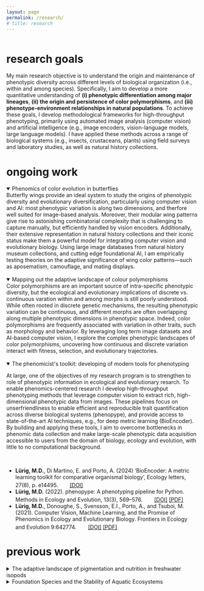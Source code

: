 ```yaml
---
layout: page
permalink: /research/
# title: research
---
```


<div class="gallery-grid">

  <div class="image-thumb" style="max-width:30%">
    <a data-src="/assets/images/photos/ml-07.jpg"
       data-lightbox="gallery">
      <img>
    </a>
    <div class="caption"></div> 
  </div>

  <div class="image-thumb" style="max-width:30%">
    <a data-src="/assets/images/photos/ml-08.jpg"
       data-lightbox="gallery">
      <img>
    </a>
    <div class="caption"></div>
  </div>

</div>


# research goals

My main research objective is to understand the origin and maintenance of phenotypic diversity across different levels of biological organization (i.e., within and among species). Specifically, I aim to develop a more quantitative understanding of **(i) phenotypic differentiation among major lineages**, **(ii) the origin and persistence of color polymorphisms**, and **(iii) phenotype-environment relationships in natural populations**. To achieve these goals, I develop methodological frameworks for high-throughput phenotyping, primarily using automated image analysis (computer vision) and artificial intelligence (e.g., image encoders, vision-language models, large language models). I have applied these methods across a range of biological systems (e.g., insects, crustaceans, plants) using field surveys and laboratory studies, as well as natural history collections.

# ongoing work

<details open>
<summary>Phenomics of color evolution in butterflies</summary>
<div class="details-content">
Butterfly wings provide an ideal system to study the origins of phenotypic diversity and evolutionary diversification, particularly using computer vision and AI: most phenotypic variation is along two dimensions, and therfore well suited for image-based analysis. Moreover, their modular wing patterns give rise to astonishing combinatorial complexity that is challenging to capture manually, but efficiently handled by vision encoders. Additionally, their extensive representation in natural history collections and their iconic status make them a powerful model for integrating computer vision and evolutionary biology. Using large image databases from natural history museum collections, and cutting edge foundational AI, I am empirically testing theories on the adaptive significance of wing color patterns—such as aposematism, camouflage, and mating displays. 
</div>
<br>
<div class="gallery-grid">
  <div class="image-thumb" >
		<a data-src="/assets/images/figures/butterflies01.jpg"
		data-lightbox="isopods"
		data-title="Natural history museum collections are a treasure trove for phenotypic data.">
		<img>
		</a>
		<div class="caption"></div> 
  </div>

  <div class="image-thumb" >
		<a data-src="/assets/images/figures/butterflies02.jpg"
		data-lightbox="isopods"
		data-title="Foundational AI can convert phenotypic information to generic features.">
		<img>
		</a>
		<div class="caption"></div>
  </div>

  <div class="image-thumb" >
		<a data-src="/assets/images/figures/butterflies03.jpg"
		data-lightbox="isopods"
		data-title="Feature spaces are explored with tangible traits related to coloration and patterning.">
		<img>
		</a>
		<div class="caption"></div> 
  </div>
</div>
</details>

<details open>
<summary>Mapping out the adaptive landscape of colour polymorphisms</summary>
  <div class="details-content">
Color polymorphisms are an important source of intra-specific phenotypic diversity, but the ecological and evolutionary implications of discrete vs. continuous varation within and among morphs is still poorly understood. While often rooted in discrete genetic mechanisms, the resulting phenotypic variation can be continuous, and different morphs are often overlapping along multiple phenotypic dimensions in phenotypic space. Indeed, color polymorphisms are frequently associated with variation in other traits, such as morphology and behavior. By leveraging long term image datasets and AI-based computer vision, I explore the complex phenotypic landscapes of color polymorphisms, uncovering how continuous and discrete variation interact with fitness, selection, and evolutionary trajectories.
</div>
<br>

<div class="gallery-grid">
  <div class="image-thumb" >
		<a data-src="/assets/images/figures/odonates01.jpg"
		data-lightbox="isopods"
		data-title="Color polymorphism in Ischnura elegans is female limited: 3 female color morphs vs 1 male morph.">
		<img>
		</a>
		<div class="caption"></div> 
  </div>

  <div class="image-thumb" >
		<a data-src="/assets/images/figures/odonates02.jpg"
		data-lightbox="isopods"
		data-title="With computer vision we can extract aspects of shape and coloration in high throughput.">
		<img>
		</a>
		<div class="caption"></div>
  </div>

  <div class="image-thumb" >
		<a data-src="/assets/images/figures/odonates03.jpg"
		data-lightbox="isopods"
		data-title="By phenotypic and mating information we can detect female phenotypes that are preferred by males.">
		<img>
		</a>
		<div class="caption"></div> 
  </div>
</div>

</details>

<details open>
<summary>The phenomicist's toolkit: developing of modern tools for phenotyping</summary>
<div class="details-content">

At large, one of the objectives of my research program is to strengthen to role of phenotypic information in ecological and evolutionary resarch. To enable phenomics-centered research I develop high-throughput phenotyping methods that leverage computer vision to extract rich, high-dimensional phenotypic data from images. These pipelines focus on unserfriendliness to enable efficient and reproducible trait quantification across diverse biological systems (phenopype), and provide access to state-of-the-art AI techniques, e.g., for deep metric learning (BioEncoder). By building and applying these tools, I aim to overcome bottlenecks in phenomic data collection and make large-scale phenotypic data acquisition accessible to users from the domain of biology, ecology and evolution, with little to no computational background.

</div>
<br>

<div class="gallery-grid">
  <div class="image-thumb" >
		<a data-src="/assets/images/figures/phenomics01.jpg"
		data-lightbox="isopods"
		data-title="phenopype: A phenotypic pipeline for Python">
		<img>
		</a>
		<div class="caption"></div> 
  </div>

  <div class="image-thumb" >
		<a data-src="/assets/images/figures/phenomics02.jpg"
		data-lightbox="isopods"
		data-title="BioEncoder: A metric learning toolkit for comparative organismal biology">
		<img>
		</a>
		<div class="caption"></div>
  </div>

  <div class="image-thumb" >
		<a data-src="/assets/images/figures/phenomics03.jpg"
		data-lightbox="isopods"
		data-title="Review on the use of computer vision for phenomics in ecology and evolutionary biology">
		<img>
		</a>
		<div class="caption"></div> 
  </div>
</div>

<ul>
  <li>
  <b>Lürig, M.D.</b>, Di Martino, E. and Porto, A. (2024) ‘BioEncoder: A metric learning toolkit for comparative organismal biology’, Ecology letters, 27(8), p. e14495. <img src="/assets/images/open_access_logo.png" style="height: 1.2em; padding: 3px; margin-top: -2px"> 
  <a id="link" href="https://doi.org/10.1111/ele.14495" target="_blank"> [DOI]</a>
  </li>
  <li>
  <b>Lürig, M.D.</b> (2022). phenopype: A phenotyping pipeline for Python. Methods in Ecology and Evolution, 13(3), 569–576. 
  <img src="/assets/images/open_access_logo.png" style="height: 1.2em; padding: 3px; margin-top: -2px"> 
  <a id="link" href="https://doi.org/10.1111/2041-210x.13771" target="_blank"> [DOI]</a>
  <a id="link" href="{{ site.data.links.gh_assets_files }}/papers/Lürig 2022 - phenopype - A phenotyping pipeline for Python.pdf"> [PDF]</a>
  </li>
  <li>
    <b>Lürig, M.D.</b>, Donoughe, S., Svensson, E.I., Porto, A., and Tsuboi, M. (2021). Computer Vision, Machine Learning, and the Promise of Phenomics in Ecology and Evolutionary Biology. Frontiers in Ecology and Evolution 9:642774. 
  <img src="/assets/images/open_access_logo.png" style="height: 1.2em; padding: 3px; margin-top: -2px"> 
  <a id="link" href="https://doi.org/10.3389/fevo.2021.642774" >[DOI]</a>
  <a id="link" href="{{ site.data.links.gh_assets_files }}/papers/Lürig et al. 2021 - Computer Vision, Machine Learning, and the Promise of Phenomics in Ecology and Evolutionary Biology.pdf" > [PDF]</a>	
  </li>
</ul>

</details>


# previous work

<details>
<summary>The adaptive landscape of pigmentation and nutrition in freshwater isopods</summary>
  <div class="details-content">

	The pigmentation of the freshwater isopod <i>Asellus aquaticus</i> is thought to be shaped visual predation along a gradient of background darkness. In a mesocosm experiment where me manipulated background darkness and predation pressure, we found that fish predation reduced isopod density, but pigmentation was primarily influenced by macrophyte presence, suggesting an environmental rather than predator-driven effect. A subsequent laboratory experiment revealed that pigmentation responds to dietary protein levels, with higher protein intake accelerating pigmentation development but increasing juvenile mortality under rapid growth. These findings indicate that dietary-driven plasticity can shape phenotypic variation and survival outcomes, even in the absence of predators. Together, these results highlight the complex interplay between genetic background, environmental conditions, and life-history traits in shaping isopod pigmentation.<br>

  <i>Asellus aquaticus</i> is becoming a versatile study system to investigate long-standing questions at the interface of ecology, evolution, and development. Findings from this and other work on the relevance of isopod pigmentation and development are summarized in a review article on <i>A. aquaticus</i> (Lafuente et al. 2021). 

</div>
<br>

<div class="gallery-grid">
  <div class="image-thumb" >
		<a data-src="/assets/images/figures/asellus01.jpg"
		data-lightbox="isopods"
		data-title="Variation in habitat background darkness in Lake Lucerne at Eawag Kastanienbaum ">
		<img>
		</a>
		<div class="caption"></div> 
  </div>

  <div class="image-thumb" >
		<a data-src="/assets/images/figures/asellus02.jpg"
		data-lightbox="isopods"
		data-title="Variation in pigmentation in freshwater isopods is thought to be an adaptive response to predation along a gradient of background darkness.">
		<img>
		</a>
		<div class="caption"></div>
  </div>

  <div class="image-thumb" >
		<a data-src="/assets/images/figures/asellus03.jpg"
		data-lightbox="isopods"
		data-title="Mesocosm experiment to manipulate background darkness and predation pressure.">
		<img>
		</a>
		<div class="caption"></div> 
  </div>

  <div class="image-thumb" >
		<a data-src="/assets/images/figures/asellus04.jpg"
		data-lightbox="isopods"
		data-title="Imaging setup for computer-vision-based quantification of pigmentation in isopods">
		<img>
		</a>
    	<div class="caption"></div> 
  </div>

  <div class="image-thumb" >
		<a data-src="/assets/images/figures/asellus05.jpg"
		data-lightbox="isopods"
		data-title="Development of pigmentation between high protein (top) and low protein (bottom) supplement during ontogeny.">
		<img>
		</a>
		<div class="caption"></div> 
  </div>
</div>

<br>
<ul>
  <li>
	<b>Lürig, M.D.</b>, Narwani, A., Penson, H., Wehrli, B., Spaak, P., and Matthews, B. (2021). Non-additive effects of foundation species determine the response of aquatic ecosystems to nutrient perturbation. Ecology 102(7), e03371. 
	<a id="link" href="https://doi.org/10.1002/ecy.3371" >[DOI]</a>
	<a id="link" href="Lürig et al. 2021 - Ecology_accepted.pdf" > [PDF]</a>
  </li>
  <li>
	<b>Lürig, M.D.</b>, Best, R.J., Dakos, V., and Matthews, B. (2020). Submerged macrophytes affect the temporal variability of aquatic ecosystems. Freshwater Biology 66(3), 421-435.
	<a id="link" href="https://doi.org/10.1111/fwb.13648" >[DOI]</a>
	<a id="link" href="{{ site.data.links.gh_assets_files }}/papers/Lürig et al. 2021 - FWB_accepted.pdf" > [PDF]</a>	
  </li>
  <li>
	Lafuente, E., <b>Lürig, M.D.</b>, Rövekamp, M., Matthews, B., Buser, C., Vorburger, C., & Räsänen, K. (2021). Building on 150 Years of Knowledge: The Freshwater Isopod Asellus aquaticus as an Integrative Eco-Evolutionary Model System. Frontiers in Ecology and Evolution, 9. 
  <img src="/assets/images/open_access_logo.png" style="height: 1.2em; padding: 3px; margin-top: -2px"> 
  <a id="link" href="http://dx.doi.org/10.3389/fevo.2021.748212" target="_blank"> [DOI]</a>
  <a id="link" href="{{ site.data.links.gh_assets_files }}/papers/Lafuente et al. 2021 - Building on 150 Years of Knowledge - The Freshwat ... pod Asellus aquaticus as an Integrative Eco-Evolutionary Model System.pdf" > [PDF]</a>
  </li>
</ul>
</details>

<details>
<summary>Foundation Species and the Stability of Aquatic Ecosystems</summary>
  <div class="details-content">
	Foundation species shape ecosystem structure and function, but their effects can vary across timescales and in response to environmental change. Using a series of outdoor mesocosm experiments and high-frequency multi-parameter sensor technology we found that macrophytes reduce phytoplankton biomass, increase DOM accumulation, and influence ecosystem variability over time. However, when co-occurring with mussels, their effects on nutrient dynamics became less predictable, leading to a counterintuitive increase in phytoplankton biomass. These results show that while foundation species can stabilize ecosystems, their interactions may generate unexpected nonlinear responses to environmental perturbations.
  </div>
<br>
<div class="gallery-grid">
  <div class="image-thumb" >
    <a data-src="/assets/images/figures/sondes01.jpg"
       data-lightbox="gallery"
	     data-title="High frequency multi-parameter sondes (WTW/YSI) during calibration.">
      <img>
    </a>
    <div class="caption"></div> 
  </div>
  <div class="image-thumb" >
    <a data-src="/assets/images/figures/ponds01.jpg"
       data-lightbox="gallery"
	     data-title="Outdoor experimental pond ecosystems (20x 15000L) at Eawag Dübendorf.">
      <img>
    </a>
    <div class="caption"></div>
  </div>
</div>
<br>
<ul>
  <li>
	<b>Lürig, M.D.</b>, Narwani, A., Penson, H., Wehrli, B., Spaak, P., and Matthews, B. (2021). Non-additive effects of foundation species determine the response of aquatic ecosystems to nutrient perturbation. Ecology 102(7), e03371. 
	<a id="link" href="https://doi.org/10.1002/ecy.3371" >[DOI]</a>
	<a id="link" href="Lürig et al. 2021 - Ecology_accepted.pdf" > [PDF]</a>
  </li>
  <li>
	<b>Lürig, M.D.</b>, Best, R.J., Dakos, V., and Matthews, B. (2020). Submerged macrophytes affect the temporal variability of aquatic ecosystems. Freshwater Biology 66(3), 421-435.
	<a id="link" href="https://doi.org/10.1111/fwb.13648" >[DOI]</a>
	<a id="link" href="{{ site.data.links.gh_assets_files }}/papers/Lürig et al. 2021 - FWB_accepted.pdf" > [PDF]</a>	
  </li>
</ul>
</details>




